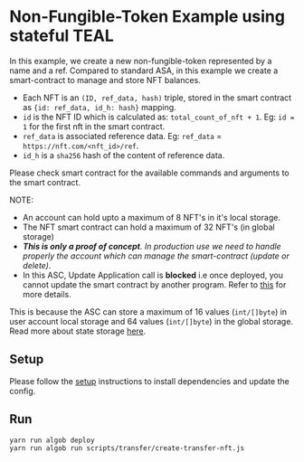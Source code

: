 # Non-Fungible-Token Example using stateful TEAL

In this example, we create a new non-fungible-token represented by a name and a ref.
Compared to standard ASA, in this example we create a smart-contract to manage and store NFT balances. 

- Each NFT is an `(ID, ref_data, hash)` triple, stored in the smart contract as `{id: ref_data, id_h: hash}` mapping.
- `id` is the NFT ID which is calculated as: `total_count_of_nft + 1`. Eg: `id = 1` for the first nft in the smart contract.
- `ref_data` is associated reference data. Eg: `ref_data` = `https://nft.com/<nft_id>/ref`.
- `id_h` is a `sha256` hash of  the content of reference data.

Please check smart contract for the available commands and arguments to the smart contract.

NOTE:
* An account can hold upto a maximum of 8 NFT's in it's local storage.
* The NFT smart contract can hold a maximum of 32 NFT's (in global storage)
* _**This is only a proof of concept**. In production use we need to handle properly the account which can manage the smart-contract (update or delete)_. 
* In this ASC, Update Application call is **blocked** i.e once deployed, you cannot update the smart contract by another program. Refer to [this](https://developer.algorand.org/docs/features/asc1/stateful/#update-stateful-smart-contract) for more details. 

This is because the ASC can store a maximum of 16 values (`int/[]byte`) in user account local storage and 64 values (`int/[]byte`)  in the global storage. Read more about state storage [here](https://developer.algorand.org/docs/features/asc1/stateful/sdks/#state-storage).

## Setup

Please follow the [setup](../README.md) instructions to install dependencies and update the config.

## Run

```
yarn run algob deploy
yarn run algob run scripts/transfer/create-transfer-nft.js
```

